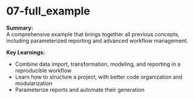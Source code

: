 # 07-full_example

**Summary:**  
A comprehensive example that brings together all previous concepts, including parameterized reporting and advanced workflow management.

**Key Learnings:**
- Combine data import, transformation, modeling, and reporting in a reproducible workflow
- Learn how to structure a project, with better code organization and modularization
- Parameterize reports and automate their generation
